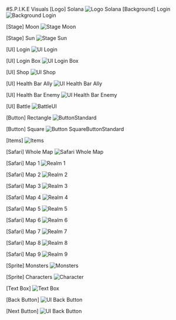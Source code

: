 #S.P.I.K.E Visuals
[Logo] Solana
![Logo  Solana](https://github.com/user-attachments/assets/57611f80-75ef-4e39-a040-0c7ea39951a6)
[Background] Login
![Background  Login](https://github.com/user-attachments/assets/b229b8df-d686-4c47-8495-bb7e1da6e85e)

[Stage] Moon
![Stage  Moon](https://github.com/user-attachments/assets/f17d702b-53df-499d-8dda-52121668c9cf)

[Stage] Sun
![Stage  Sun](https://github.com/user-attachments/assets/4ef38181-e7ad-42b2-97a2-07c53edc84a6)

[UI] Login
![UI  Login](https://github.com/user-attachments/assets/57932450-3b27-49c3-9bf9-76299b346bfd)

[UI] Login Box
![UI  Login Box](https://github.com/user-attachments/assets/063835e3-4298-4dc7-a922-90e0985476ae)

[UI] Shop
![UI  Shop](https://github.com/user-attachments/assets/0169d995-026a-4703-a9a7-48313935dabf)

[UI] Health Bar Ally
![UI  Health Bar Ally](https://github.com/user-attachments/assets/34763685-78ad-4095-89eb-f2a024b921cd)

[UI] Health Bar Enemy
![UI  Health Bar Enemy](https://github.com/user-attachments/assets/fe902e47-7710-426b-acad-5aff68a97aaf)

[UI] Battle
![BattleUI](https://github.com/user-attachments/assets/7d0a6e7b-cb1a-42cb-a03b-b81c9e0e96f3)

[Button] Rectangle
![ButtonStandard](https://github.com/user-attachments/assets/aac996df-ae44-44a4-86a3-802f7da8f2dd)

[Button] Square
![Button  SquareButtonStandard](https://github.com/user-attachments/assets/65244157-9ed9-443f-b0f6-94befc25d073)

[Items]
![Items](https://github.com/user-attachments/assets/261909c5-c01d-47d1-82ea-4f80ffa44c47)

[Safari] Whole Map
![Safari  Whole Map](https://github.com/user-attachments/assets/d2577a7e-3c74-463b-8951-55765abfe620)

[Safari] Map 1
![Realm  1](https://github.com/user-attachments/assets/25e6c05b-b8ba-4aae-b175-004668fa149f)

[Safari] Map 2
![Realm  2](https://github.com/user-attachments/assets/92583214-8f0d-418d-b165-3d505a10052a)

[Safari] Map 3
![Realm  3](https://github.com/user-attachments/assets/763855c2-d572-4f1e-a56a-bb00d87ae45b)

[Safari] Map 4
![Realm  4](https://github.com/user-attachments/assets/e6128502-9c98-4e58-ba66-d9754ec9b5a7)

[Safari] Map 5
![Realm  5](https://github.com/user-attachments/assets/34bdaa1b-cd94-4b94-9a5e-8ce5a6cfebc1)

[Safari] Map 6
![Realm  6](https://github.com/user-attachments/assets/eb90ada2-c78e-4419-853c-1cc354e859a1)

[Safari] Map 7
![Realm  7](https://github.com/user-attachments/assets/a735c15a-d97a-4eef-ae9f-828d3b95a90f)

[Safari] Map 8
![Realm  8](https://github.com/user-attachments/assets/4a85b93d-cde4-40ff-a46e-3dd195fa69fc)

[Safari] Map 9
![Realm  9](https://github.com/user-attachments/assets/02b5bef9-9c1b-4cb4-a2e3-243ca8e46936)


[Sprite] Monsters
![Monsters](https://github.com/user-attachments/assets/3309eefd-bc5f-43f1-b5c5-f22d2b1a733e)

[Sprite] Characters
![Character](https://github.com/user-attachments/assets/bc62ba01-b069-436a-8abf-d7f78f5f47d8)

[Text Box]
![Text Box](https://github.com/user-attachments/assets/582fdd9a-7103-41bf-b3b7-3d6e2667f859)

[Back Button]
![UI  Back Button](https://github.com/user-attachments/assets/a659312a-bba3-4f78-ba51-0161de82fcfd)

[Next Button]
![UI  Back Button](https://github.com/user-attachments/assets/356e0329-8f92-4b4b-a2f3-7be6edbbecb0)

